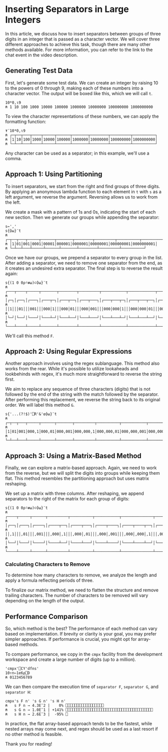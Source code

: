 
# Inserting Separators in Large Integers

In this article, we discuss how to insert separators between groups of three digits in an integer that is passed as a character vector. We will cover three different approaches to achieve this task, though there are many other methods available. For more information, you can refer to the link to the chat event in the video description.

## Generating Test Data

First, let's generate some test data. We can create an integer by raising 10 to the powers of 0 through 9, making each of these numbers into a character vector. The output will be boxed like this, which we will call `t`. 

```apl
10*0,⍳9
⍝ 1 10 100 1000 10000 100000 1000000 10000000 100000000 1000000000
```

To view the character representations of these numbers, we can apply the formatting function:

```apl
⍕¨10*0,⍳9
⍝ ┌─┬──┬───┬────┬─────┬──────┬───────┬────────┬─────────┬──────────┐
⍝ │1│10│100│1000│10000│100000│1000000│10000000│100000000│1000000000│
⍝ └─┴──┴───┴────┴─────┴──────┴───────┴────────┴─────────┴──────────┘
```

Any character can be used as a separator; in this example, we'll use a comma.

## Approach 1: Using Partitioning

To insert separators, we start from the right and find groups of three digits. By applying an anonymous lambda function to each element in `t` with `s` as a left argument, we reverse the argument. Reversing allows us to work from the left.

We create a mask with a pattern of 1s and 0s, indicating the start of each new section. Then we generate our groups while appending the separator:

```apl
s←','
s{⌽⍵}¨t
⍝ ┌─┬──┬───┬─────┬──────┬───────┬────────┬─────────┬──────────┬────────────┐
⍝ │1│01│001│0001│00001│000001│0000001│00000001│000000001│0000000001│
⍝ └─┴──┴───┴─────┴──────┴───────┴────────┴─────────┴──────────┘
```

Once we have our groups, we prepend a separator to every group in the list. After adding a separator, we need to remove one separator from the end, as it creates an undesired extra separator. The final step is to reverse the result again:

```apl
s{(1 0 0⍴⍨≢⍵)⊂⌽⍵}¨t
⍝ ┌───┬────┬─────┬───────┬────────┬─────────┬───────────┬────────────┬─────────────┬───────────────┐
⍝ │┌─┐│┌──┐│┌───┐│┌───┬─┐│┌───┬──┐│┌───┬───┐│┌───┬───┬─┐│┌───┬───┬──┐│┌───┬───┬───┐│┌───┬───┬───┬─┐│
⍝ ││1│││01│││001│││000│1│││000│01│││000│001│││000│000│1│││000│000│01│││000│000│001│││000│000│000│1││
⍝ │└─┘│└──┘│└───┘│└───┴─┘│└───┴──┘│└───┴───┘│└───┴───┴─┘│└───┴───┴──┘│└───┴───┴───┘│└───┴───┴───┴─┘│
⍝ └───┴────┴─────┴───────┴────────┴─────────┴───────────┴────────────┴─────────────┴───────────────┘
```

We'll call this method `F`.

## Approach 2: Using Regular Expressions

Another approach involves using the regex sublanguage. This method also works from the rear. While it's possible to utilize lookaheads and lookbehinds with regex, it's much more straightforward to reverse the string first.

We aim to replace any sequence of three characters (digits) that is not followed by the end of the string with the match followed by the separator. After performing this replacement, we reverse the string back to its original order. We will label this method `G`.

```apl
s{'...(?!$)'⎕R'&'⍺⌽⍵}¨t
⍝ ┌─┬──┬───┬─────┬──────┬───────┬─────────┬──────────┬───────────┬─────────────┐
⍝ │1│01│001│000,1│000,01│000,001│000,000,1│000,000,01│000,000,001│000,000,000,1│
⍝ └─┴──┴───┴─────┴──────┴───────┴─────────┴──────────┴───────────┴─────────────┘
```

## Approach 3: Using a Matrix-Based Method

Finally, we can explore a matrix-based approach. Again, we need to work from the reverse, but we will split the digits into groups while keeping them flat. This method resembles the partitioning approach but uses matrix reshaping.

We set up a matrix with three columns. After reshaping, we append separators to the right of the matrix for each group of digits:

```apl
s{(1 0 0⍴⍨≢⍵)⊂⌽⍵}¨t
⍝ ┌────┬─────┬──────┬─────────┬──────────┬───────────┬──────────────┬───────────────┬────────────────┬───────────────────┐
⍝ │┌──┐│┌───┐│┌────┐│┌────┬──┐│┌────┬───┐│┌────┬────┐│┌────┬────┬──┐│┌────┬────┬───┐│┌────┬────┬────┐│┌────┬────┬────┬──┐│
⍝ ││,1│││,01│││,001│││,000│,1│││,000│,01│││,000│,001│││,000│,000│,1│││,000│,000│,01│││,000│,000│,001│││,000│,000│,000│,1││
⍝ │└──┘│└───┘│└────┘│└────┴──┘│└────┴───┘│└────┴────┘│└────┴────┴──┘│└────┴────┴───┘│└────┴────┴────┘│└────┴────┴────┴──┘│
⍝ └────┴─────┴──────┴─────────┴──────────┴───────────┴──────────────┴───────────────┴────────────────┴───────────────────┘
```

### Calculating Characters to Remove

To determine how many characters to remove, we analyze the length and apply a formula reflecting periods of three. 

To finalize our matrix method, we need to flatten the structure and remove trailing characters. The number of characters to be removed will vary depending on the length of the output.

## Performance Comparison

So, which method is the best? The performance of each method can vary based on implementation. If brevity or clarity is your goal, you may prefer simpler approaches. If performance is crucial, you might opt for array-based methods.

To compare performance, we copy in the `cmpx` facility from the development workspace and create a large number of digits (up to a million). 

```apl
'cmpx'⎕CY'dfns'
10↑n←1e6⍴⎕D
⍝ 0123456789
```

We can then compare the execution time of `separator F`, `separator G`, and `separator H`:

```apl
cmpx's F n' 's G n' 's H n'
⍝   s F n → 4.3E¯2 |    0% ⎕⎕⎕⎕⎕⎕⎕⎕⎕⎕⎕⎕⎕⎕⎕⎕⎕                       
⍝   s G n → 1.0E¯1 | +141% ⎕⎕⎕⎕⎕⎕⎕⎕⎕⎕⎕⎕⎕⎕⎕⎕⎕⎕⎕⎕⎕⎕⎕⎕⎕⎕⎕⎕⎕⎕⎕⎕⎕⎕⎕⎕⎕⎕⎕
⍝   s H n → 2.6E¯3 |  -95% ⎕                                       
```

In practice, the flat array-based approach tends to be the fastest, while nested arrays may come next, and regex should be used as a last resort if no other method is feasible.

Thank you for reading!
